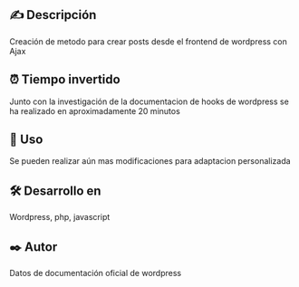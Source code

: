 ## ✍️ Descripción
Creación de metodo para crear posts desde el frontend de wordpress con Ajax

## ⏰ Tiempo invertido 
Junto con la investigación de la documentacion de hooks de wordpress se ha realizado en aproximadamente 20 minutos

## 🚀 Uso
Se pueden realizar aún mas modificaciones para adaptacion personalizada

## 🛠️ Desarrollo en 

Wordpress, php, javascript

## ✒️ Autor
Datos de documentación oficial de wordpress
